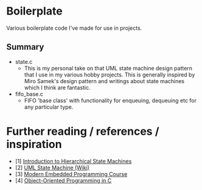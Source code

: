 # Boilerplate

Various boilerplate code I've made for use in projects.

## Summary

- state.c
    - This is my personal take on that UML state machine design pattern that I use in my various hobby projects. This is generally inspired by Miro Samek's design pattern and writings about state machines which I think are fantastic.
- fifo_base.c
    -  FIFO 'base class' with functionality for enqueuing, dequeuing etc for any particular type.

# Further reading / references / inspiration
* [1] [Introduction to Hierarchical State Machines](https://barrgroup.com/embedded-systems/how-to/introduction-hierarchical-state-machines)
* [2] [UML State Machine (Wiki)](https://en.wikipedia.org/wiki/UML_state_machine)
* [3] [Modern Embedded Programming Course](https://github.com/QuantumLeaps/modern-embedded-programming-course)
* [4] [Object-Oriented Programming in C](https://www.state-machine.com/doc/AN_Simple_OOP_in_C.pdf)

